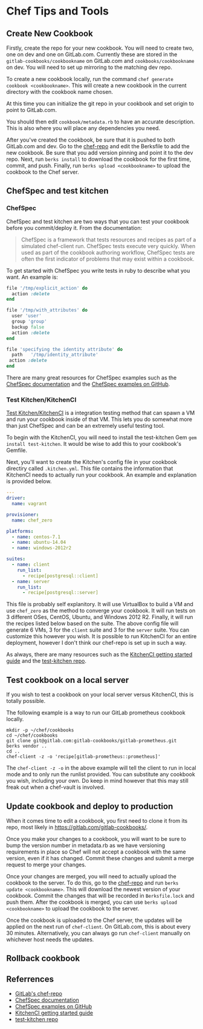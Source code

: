 # Chef Tips and Tools

## Create New Cookbook

Firstly, create the repo for your new cookbook. You will need to create two, one on dev and one on GitLab.com.
Currently these are stored in the `gitlab-cookbooks/cookbookname` on GitLab.com and `cookbooks/cookbookname`
on dev. You will need to set up mirroring to the matching dev repo.

To create a new cookbook locally, run the command `chef generate cookbook <cookbookname>`.
This will create a new cookbook in the current directory with the cookbook name chosen.

At this time you can initialize the git repo in your cookbook and set origin to point
to GitLab.com.

You should then edit `cookbook/metadata.rb` to have an accurate description. This
is also where you will place any dependencies you need. 

After you've created the cookbook, be sure that it is pushed to both GitLab.com and dev.
Go to the [chef-repo](https://dev.gitlab.org/cookbooks/chef-repo/) and edit the 
Berksfile to add the new cookbook. Be sure that you add version pinning and point it to the
dev repo. Next, run `berks install` to download the cookbook for the first time, commit, and push.
Finally, run `berks upload <cookbookname>` to upload the cookbook to the Chef server.

## ChefSpec and test kitchen

### ChefSpec

ChefSpec and test kitchen are two ways that you can test your cookbook before you
commit/deploy it. From the documentation:

> ChefSpec is a framework that tests resources and recipes as part of a simulated chef-client run. 
> ChefSpec tests execute very quickly. When used as part of the cookbook authoring workflow, 
> ChefSpec tests are often the first indicator of problems that may exist within a cookbook.

To get started with ChefSpec you write tests in ruby to describe what you want. An example is:

```ruby
file '/tmp/explicit_action' do
  action :delete
end

file '/tmp/with_attributes' do
  user 'user'
  group 'group'
  backup false
  action :delete
end

file 'specifying the identity attribute' do
  path   '/tmp/identity_attribute'
 action :delete
end
```

There are many great resources for ChefSpec examples such as the [ChefSpec documentation](https://docs.chef.io/chefspec.html)
and the [ChefSpec examples on GitHub](https://github.com/sethvargo/chefspec/tree/master/examples).

### Test Kitchen/KitchenCI

[Test Kitchen/KitchenCI](http://kitchen.ci/) is a integration testing method that can spawn a VM
and run your cookbook inside of that VM. This lets you do somewhat more than just ChefSpec
and can be an extremely useful testing tool.

To begin with the KitchenCI, you will need to install the test-kitchen Gem `gem install test-kitchen`.
It would be wise to add this to your cookbook's Gemfile.

Next, you'll want to create the Kitchen's config file in your cookbook directiry called `.kitchen.yml`.
This file contains the information that KitchenCI needs to actually run your cookbook. An example and explanation
is provided below.

```yaml
---
driver:
  name: vagrant

provisioner:
  name: chef_zero

platforms:
  - name: centos-7.1
  - name: ubuntu-14.04
  - name: windows-2012r2

suites:
  - name: client
    run_list:
      - recipe[postgresql::client]
  - name: server
    run_list:
      - recipe[postgresql::server]
```

This file is probably self explanitory. It will use VirtualBox to build a VM and use `chef_zero` as the 
method to converge your cookbook. It will run tests on 3 different OSes, CentOS, Ubuntu, and Windows 2012 R2.
Finally, it will run the recipes listed below based on the suite. The above config file will generate
6 VMs, 3 for the `client` suite and 3 for the `server` suite. You can customize this however you wish. 
It is possible to run KitchenCI for an entire deployment, however I don't think our chef-repo is set up
in such a way.

As always, there are many resources such as the [KitchenCI getting started guide](http://kitchen.ci/docs/getting-started/)
and the [test-kitchen repo](https://github.com/test-kitchen/test-kitchen).

## Test cookbook on a local server

If you wish to test a cookbook on your local server versus KitchenCI, this is totally possible.

The following example is a way to run our GitLab prometheus cookbook locally.

```
mkdir -p ~/chef/cookbooks
cd ~/chef/cookbooks
git clone git@gitlab.com:gitlab-cookbooks/gitlab-prometheus.git
berks vendor ..
cd ..
chef-client -z -o 'recipe[gitlab-prometheus::prometheus]'
```

The `chef-client -z -o` in the above example will tell the client to run in local mode and
to only run the runlist provided. 
You can substitute any cookbook you wish, including your own. Do keep in mind however that
this may still freak out when a chef-vault is involved. 

## Update cookbook and deploy to production

When it comes time to edit a cookbook, you first need to clone it from its repo, most likely
in https://gitlab.com/gitlab-cookbooks/. 

Once you make your changes to a cookbook, you will want to be sure to bump the version 
number in metadata.rb as we have versioning requirements in place so Chef will not accept
a cookbook with the same version, even if it has changed. Commit these changes and submit a 
merge request to merge your changes.

Once your changes are merged, you will need to actually upload the cookbook to the server.
To do this, go to the [chef-repo](https://dev.gitlab.org/cookbooks/chef-repo/) and run
`berks update <cookbookname>`. This will download the newest version of your cookbook.
Commit the changes that will be recorded in `Berksfile.lock` and push them. After the
cookbook is merged, you can use `berks upload <cookbookname>` to upload the cookbook 
to the server.

Once the cookbook is uploaded to the Chef server, the updates will be applied on the next
run of `chef-client`. On GitLab.com, this is about every 30 minutes. Alternatively,
you can always go run `chef-client` manually on whichever host needs the updates.

## Rollback cookbook


## Referrences
  - [GitLab's chef-repo](https://dev.gitlab.org/cookbooks/chef-repo/)
  - [ChefSpec documentation](https://docs.chef.io/chefspec.html)
  - [ChefSpec examples on GitHub](https://github.com/sethvargo/chefspec/tree/master/examples)
  - [KitchenCI getting started guide](http://kitchen.ci/docs/getting-started/)
  - [test-kitchen repo](https://github.com/test-kitchen/test-kitchen)
